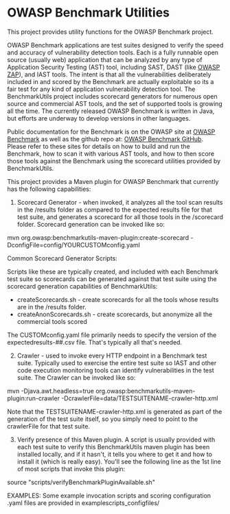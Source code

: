 # OWASP Benchmark Utilities

This project provides utility functions for the OWASP Benchmark project.

OWASP Benchmark applications are test suites designed to verify the speed and accuracy of vulnerability detection tools. Each is a fully runnable open source (usually web) application that can be analyzed by any type of Application Security Testing (AST) tool, including SAST, DAST (like <a href="https://owasp.org/www-project-zap">OWASP ZAP</a>), and IAST tools. The intent is that all the vulnerabilities deliberately included in and scored by the Benchmark are actually exploitable so its a fair test for any kind of application vulnerability detection tool. The BenchmarkUtils project includes scorecard generators for numerous open source and commercial AST tools, and the set of supported tools is growing all the time. The currently released OWASP Benchmark is written in Java, but efforts are underway to develop versions in other languages.

Public documentation for the Benchmark is on the OWASP site at <a href="https://owasp.org/www-project-benchmark">OWASP Benchmark</a> as well as the github repo at: <a href="https://github.com/OWASP-Benchmark/BenchmarkJava">OWASP Benchmark GitHub</a>. Please refer to these sites for details on how to build and run the Benchmark, how to scan it with various AST tools, and how to then score those tools against the Benchmark using the scorecard utilities provided by BenchmarkUtils.

This project provides a Maven plugin for OWASP Benchmark that currently has the following capabilities:

1. Scorecard Generator - when invoked, it analyzes all the tool scan results in the /results folder as compared to the expected results file for that test suite, and generates a scorecard for all those tools in the /scorecard folder. Scorecard generation can be invoked like so:

mvn org.owasp:benchmarkutils-maven-plugin:create-scorecard -DconfigFile=config/YOURCUSTOMconfig.yaml

Common Scorecard Generator Scripts:

Scripts like these are typically created, and included with each Benchmark test suite so scorecards can be generated against that test suite using the scorecard generation capabilities of BenchmarkUtils:
* createScorecards.sh - create scorecards for all the tools whose results are in the /results folder.
* createAnonScorecards.sh - create scorecards, but anonymize all the commercial tools scored

The CUSTOMconfig.yaml file primarily needs to specify the version of the expectedresults-##.csv file. That's typically all that's needed.

2. Crawler - used to invoke every HTTP endpoint in a Benchmark test suite. Typically used to exercise the entire test suite so IAST and other code execution monitoring tools can identify vulnerabilities in the test suite. The Crawler can be invoked like so:

mvn -Djava.awt.headless=true org.owasp:benchmarkutils-maven-plugin:run-crawler -DcrawlerFile=data/TESTSUITENAME-crawler-http.xml

Note that the TESTSUITENAME-crawler-http.xml is generated as part of the generation of the test suite itself, so you simply need to point to the crawlerFile for that test suite.

3. Verify presence of this Maven plugin.  A script is usually provided with each test suite to verify this BenchmarkUtils maven plugin has been installed locally, and if it hasn't, it tells you where to get it and how to install it (which is really easy). You'll see the following line as the 1st line of most scripts that invoke this plugin:

source "scripts/verifyBenchmarkPluginAvailable.sh"

EXAMPLES: Some example invocation scripts and scoring configuration .yaml files are provided in examplescripts_configfiles/

